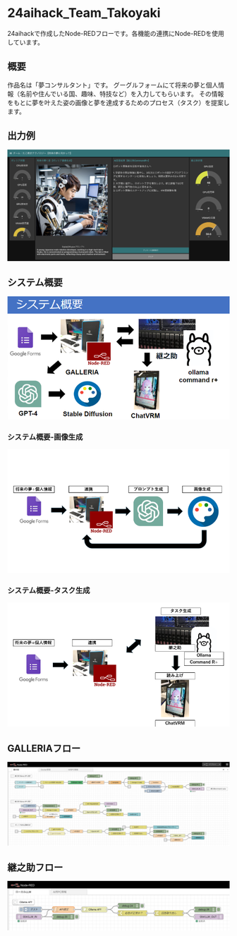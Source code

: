 # 24aihack_Team_Takoyaki
24aihackで作成したNode-REDフローです。各機能の連携にNode-REDを使用しています。
## 概要
作品名は「夢コンサルタント」です。
グーグルフォームにて将来の夢と個人情報（名前や住んでいる国、趣味、特技など）を入力してもらいます。
その情報をもとに夢を叶えた姿の画像と夢を達成するためのプロセス（タスク）を提案します。
## 出力例
![Example Image](images/example.png)

## システム概要
![system Image](images/system.png)

### システム概要-画像生成
![system Image](images/system_image_create.png)

### システム概要-タスク生成
![system Image](images/system_task_create.png)

## GALLERIAフロー
![Galleria_frow](images/Galleria_flow.png)
## 継之助フロー
![Tuginosuke_flow](images/Tuginosuke_flow.png)
